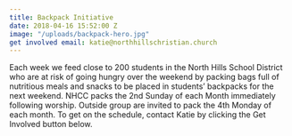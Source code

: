 ```yaml
---
title: Backpack Initiative
date: 2018-04-16 15:52:00 Z
image: "/uploads/backpack-hero.jpg"
get involved email: katie@northhillschristian.church
---
```


Each week we feed close to 200 students in the North Hills School District who are at risk of going hungry over the weekend by packing bags full of nutritious meals and snacks to be placed in students’ backpacks for the next weekend. NHCC packs the 2nd Sunday of each Month immediately following worship. Outside group are invited to pack the 4th Monday of each month. To get on the schedule, contact Katie by clicking the Get Involved button below.